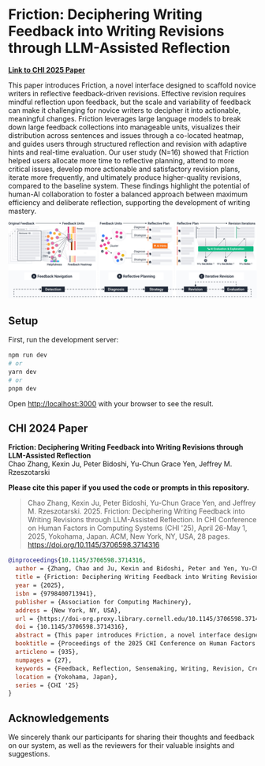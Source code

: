 # Friction: Deciphering Writing Feedback into Writing Revisions through LLM-Assisted Reflection

[**Link to CHI 2025 Paper**](https://doi.org/10.1145/3706598.3714316)

This paper introduces Friction, a novel interface designed to scaffold novice writers in reflective feedback-driven revisions. Effective revision requires mindful reflection upon feedback, but the scale and variability of feedback can make it challenging for novice writers to decipher it into actionable, meaningful changes. Friction leverages large language models to break down large feedback collections into manageable units, visualizes their distribution across sentences and issues through a co-located heatmap, and guides users through structured reflection and revision with adaptive hints and real-time evaluation. Our user study (N=16) showed that Friction helped users allocate more time to reflective planning, attend to more critical issues, develop more actionable and satisfactory revision plans, iterate more frequently, and ultimately produce higher-quality revisions, compared to the baseline system. These findings highlight the potential of human-AI collaboration to foster a balanced approach between maximum efficiency and deliberate reflection, supporting the development of writing mastery.

![](./public/teaser_figure.jpg)

## Setup
First, run the development server:

```bash
npm run dev
# or
yarn dev
# or
pnpm dev
```

Open [http://localhost:3000](http://localhost:3000) with your browser to see the result.

## CHI 2024 Paper

**Friction: Deciphering Writing Feedback into Writing Revisions through LLM-Assisted Reflection**<br />
Chao Zhang, Kexin Ju, Peter Bidoshi, Yu-Chun Grace Yen, Jeffrey M. Rzeszotarski


**Please cite this paper if you used the code or prompts in this repository.**

> Chao Zhang, Kexin Ju, Peter Bidoshi, Yu-Chun Grace Yen, and Jeffrey M. Rzeszotarski. 2025. Friction: Deciphering Writing Feedback into Writing Revisions through LLM-Assisted Reflection. In CHI Conference on Human Factors in Computing Systems (CHI '25), April 26-May 1, 2025, Yokohama, Japan. ACM, New York, NY, USA, 28 pages. https://doi.org/10.1145/3706598.3714316

```bibtex
@inproceedings{10.1145/3706598.3714316,
  author = {Zhang, Chao and Ju, Kexin and Bidoshi, Peter and Yen, Yu-Chun Grace and Rzeszotarski, Jeffrey M.},
  title = {Friction: Deciphering Writing Feedback into Writing Revisions through LLM-Assisted Reflection},
  year = {2025},
  isbn = {9798400713941},
  publisher = {Association for Computing Machinery},
  address = {New York, NY, USA},
  url = {https://doi-org.proxy.library.cornell.edu/10.1145/3706598.3714316},
  doi = {10.1145/3706598.3714316},
  abstract = {This paper introduces Friction, a novel interface designed to scaffold novice writers in reflective feedback-driven revisions. Effective revision requires mindful reflection upon feedback, but the scale and variability of feedback can make it challenging for novice writers to decipher it into actionable, meaningful changes. Friction leverages large language models to break down large feedback collections into manageable units, visualizes their distribution across sentences and issues through a co-located heatmap, and guides users through structured reflection and revision with adaptive hints and real-time evaluation. Our user study (N = 16) showed that Friction helped users allocate more time to reflective planning, attend to more critical issues, develop more actionable and satisfactory revision plans, iterate more frequently, and ultimately produce higher-quality revisions, compared to the baseline system. These findings highlight the potential of human-AI collaboration to foster a balanced approach between maximum efficiency and deliberate reflection, supporting the development of creative mastery.},
  booktitle = {Proceedings of the 2025 CHI Conference on Human Factors in Computing Systems},
  articleno = {935},
  numpages = {27},
  keywords = {Feedback, Reflection, Sensemaking, Writing, Revision, Creativity, Large Language Models},
  location = {Yokohama, Japan},
  series = {CHI '25}
}
```

## Acknowledgements

We sincerely thank our participants for sharing their thoughts and feedback on our system, as well as the reviewers for their valuable insights and suggestions.
